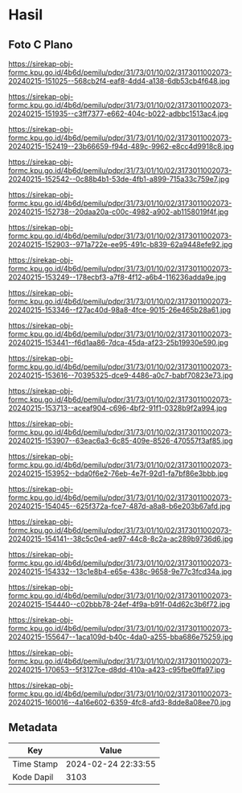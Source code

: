 # Hasil

## Foto C Plano

https://sirekap-obj-formc.kpu.go.id/4b6d/pemilu/pdpr/31/73/01/10/02/3173011002073-20240215-151025--568cb2f4-eaf8-4dd4-a138-6db53cb4f648.jpg

https://sirekap-obj-formc.kpu.go.id/4b6d/pemilu/pdpr/31/73/01/10/02/3173011002073-20240215-151935--c3ff7377-e662-404c-b022-adbbc1513ac4.jpg

https://sirekap-obj-formc.kpu.go.id/4b6d/pemilu/pdpr/31/73/01/10/02/3173011002073-20240215-152419--23b66659-f94d-489c-9962-e8cc4d9918c8.jpg

https://sirekap-obj-formc.kpu.go.id/4b6d/pemilu/pdpr/31/73/01/10/02/3173011002073-20240215-152542--0c88b4b1-53de-4fb1-a899-715a33c759e7.jpg

https://sirekap-obj-formc.kpu.go.id/4b6d/pemilu/pdpr/31/73/01/10/02/3173011002073-20240215-152738--20daa20a-c00c-4982-a902-ab1158019f4f.jpg

https://sirekap-obj-formc.kpu.go.id/4b6d/pemilu/pdpr/31/73/01/10/02/3173011002073-20240215-152903--971a722e-ee95-491c-b839-62a9448efe92.jpg

https://sirekap-obj-formc.kpu.go.id/4b6d/pemilu/pdpr/31/73/01/10/02/3173011002073-20240215-153249--178ecbf3-a7f8-4f12-a6b4-116236adda9e.jpg

https://sirekap-obj-formc.kpu.go.id/4b6d/pemilu/pdpr/31/73/01/10/02/3173011002073-20240215-153346--f27ac40d-98a8-4fce-9015-26e465b28a61.jpg

https://sirekap-obj-formc.kpu.go.id/4b6d/pemilu/pdpr/31/73/01/10/02/3173011002073-20240215-153441--f6d1aa86-7dca-45da-af23-25b19930e590.jpg

https://sirekap-obj-formc.kpu.go.id/4b6d/pemilu/pdpr/31/73/01/10/02/3173011002073-20240215-153616--70395325-dce9-4486-a0c7-babf70823e73.jpg

https://sirekap-obj-formc.kpu.go.id/4b6d/pemilu/pdpr/31/73/01/10/02/3173011002073-20240215-153713--aceaf904-c696-4bf2-91f1-0328b9f2a994.jpg

https://sirekap-obj-formc.kpu.go.id/4b6d/pemilu/pdpr/31/73/01/10/02/3173011002073-20240215-153907--63eac6a3-6c85-409e-8526-470557f3af85.jpg

https://sirekap-obj-formc.kpu.go.id/4b6d/pemilu/pdpr/31/73/01/10/02/3173011002073-20240215-153952--bda0f6e2-76eb-4e7f-92d1-fa7bf86e3bbb.jpg

https://sirekap-obj-formc.kpu.go.id/4b6d/pemilu/pdpr/31/73/01/10/02/3173011002073-20240215-154045--625f372a-fce7-487d-a8a8-b6e203b67afd.jpg

https://sirekap-obj-formc.kpu.go.id/4b6d/pemilu/pdpr/31/73/01/10/02/3173011002073-20240215-154141--38c5c0e4-ae97-44c8-8c2a-ac289b9736d6.jpg

https://sirekap-obj-formc.kpu.go.id/4b6d/pemilu/pdpr/31/73/01/10/02/3173011002073-20240215-154332--13c1e8b4-e65e-438c-9658-9e77c3fcd34a.jpg

https://sirekap-obj-formc.kpu.go.id/4b6d/pemilu/pdpr/31/73/01/10/02/3173011002073-20240215-154440--c02bbb78-24ef-4f9a-b91f-04d62c3b6f72.jpg

https://sirekap-obj-formc.kpu.go.id/4b6d/pemilu/pdpr/31/73/01/10/02/3173011002073-20240215-155647--1aca109d-b40c-4da0-a255-bba686e75259.jpg

https://sirekap-obj-formc.kpu.go.id/4b6d/pemilu/pdpr/31/73/01/10/02/3173011002073-20240215-170653--5f3127ce-d8dd-410a-a423-c95fbe0ffa97.jpg

https://sirekap-obj-formc.kpu.go.id/4b6d/pemilu/pdpr/31/73/01/10/02/3173011002073-20240215-160016--4a16e602-6359-4fc8-afd3-8dde8a08ee70.jpg


## Metadata

| Key        | Value               |
| ---------- | ------------------- |
| Time Stamp | 2024-02-24 22:33:55 |
| Kode Dapil | 3103                |



